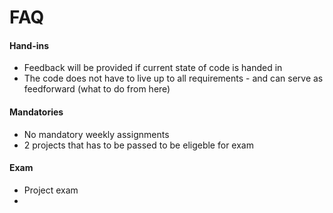 # FAQ

#### Hand-ins

- Feedback will be provided if current state of code is handed in
- The code does not have to live up to all requirements - and can serve as feedforward (what to do from here)

#### Mandatories

- No mandatory weekly assignments
- 2 projects that has to be passed to be eligeble for exam

#### Exam

- Project exam
- 